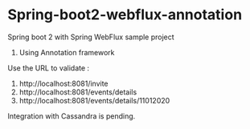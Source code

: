 # Spring-boot2-webflux-annotation

Spring boot 2 with Spring WebFlux sample project

1. Using Annotation framework

Use the URL to validate :

1. http://localhost:8081/invite
2. http://localhost:8081/events/details
3. http://localhost:8081/events/details/11012020

Integration with Cassandra is pending.


